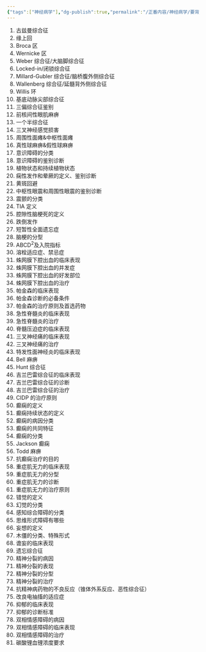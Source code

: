 ```yaml
---
{"tags":["神经病学"],"dg-publish":true,"permalink":"/正番内容/神经病学/要背/","dgPassFrontmatter":true}
---
```


1. 古兹曼综合征
2. 缘上回
3. Broca 区
4. Wernicke 区
5. Weber 综合征/大脑脚综合征
6. Locked-in/闭锁综合征
7. Millard-Gubler 综合征/脑桥腹外侧综合征
8. Wallenberg 综合征/延髓背外侧综合征
9. Willis 环
10. 基底动脉尖部综合征
11. 三偏综合征鉴别
12. 前核间性眼肌麻痹
13. 一个半综合征
14. 三叉神经感觉损害
15. 周围性面瘫&中枢性面瘫
16. 真性球麻痹&假性球麻痹
17. 意识障碍的分类
18. 意识障碍的鉴别诊断
19. 植物状态和持续植物状态
20. 痫性发作和晕厥的定义、鉴别诊断
21. 黄斑回避
22. 中枢性眼震和周围性眼震的鉴别诊断
23. 震颤的分类
24. TIA 定义
25. 腔隙性脑梗死的定义
26. 跌倒发作
27. 短暂性全面遗忘症
28. 脑梗的分型
29. ABCD<sup>2</sup>及入院指标
30. 溶栓适应症、禁忌症
31. 蛛网膜下腔出血的临床表现
32. 蛛网膜下腔出血的并发症
33. 蛛网膜下腔出血的好发部位
34. 蛛网膜下腔出血的治疗
35. 帕金森的临床表现
36. 帕金森诊断的必备条件
37. 帕金森的治疗原则及首选药物
38. 急性脊髓炎的临床表现
39. 急性脊髓炎的治疗
40. 脊髓压迫症的临床表现
41. 三叉神经痛的临床表现
42. 三叉神经痛的治疗
43. 特发性面神经炎的临床表现
44. Bell 麻痹
45. Hunt 综合征
46. 吉兰巴雷综合征的临床表现
47. 吉兰巴雷综合征的诊断
48. 吉兰巴雷综合征的治疗
49. CIDP 的治疗原则
50. 癫痫的定义
51. 癫痫持续状态的定义
52. 癫痫的病因分类
53. 癫痫的共同特征
54. 癫痫的分类
55. Jackson 癫痫
56. Todd 麻痹
57. 抗癫痫治疗的目的
58. 重症肌无力的临床表现
59. 重症肌无力的分型
60. 重症肌无力的诊断
61. 重症肌无力的治疗原则
62. 错觉的定义
63. 幻觉的分类
64. 感知综合障碍的分类
65. 思维形式障碍有哪些
66. 妄想的定义
67. 木僵的分类、特殊形式
68. 谵妄的临床表现
69. 遗忘综合征
70. 精神分裂的病因
71. 精神分裂的表现
72. 精神分裂的分型
73. 精神分裂的治疗
74. 抗精神病药物的不良反应（锥体外系反应、恶性综合征）
75. 改良电抽搐的适应症
76. 抑郁的临床表现
77. 抑郁的诊断标准
78. 双相情感障碍的病因
79. 双相情感障碍的临床表现
80. 双相情感障碍的治疗
81. 碳酸锂血锂浓度要求